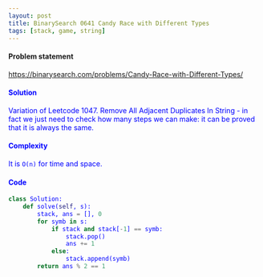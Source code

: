 ```yaml
---
layout: post
title: BinarySearch 0641 Candy Race with Different Types
tags: [stack, game, string]
---
```


#### Problem statement

<a href="https://binarysearch.com/problems/Candy-Race-with-Different-Types/"> <font color = blue>https://binarysearch.com/problems/Candy-Race-with-Different-Types/

#### Solution
Variation of Leetcode 1047. Remove All Adjacent Duplicates In String - in fact we just need to check how many steps we can make: it can be proved that it is always the same.

#### Complexity
It is `O(n)` for time and space.

#### Code
```python
class Solution:
    def solve(self, s):
        stack, ans = [], 0
        for symb in s:
            if stack and stack[-1] == symb:
                stack.pop()
                ans += 1
            else:
                stack.append(symb)
        return ans % 2 == 1
```
